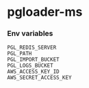 # pgloader-ms

### Env variables
```
PGL_REDIS_SERVER
PGL_PATH
PGL_IMPORT_BUCKET
PGL_LOGS_BUCKET
AWS_ACCESS_KEY_ID
AWS_SECRET_ACCESS_KEY
```
